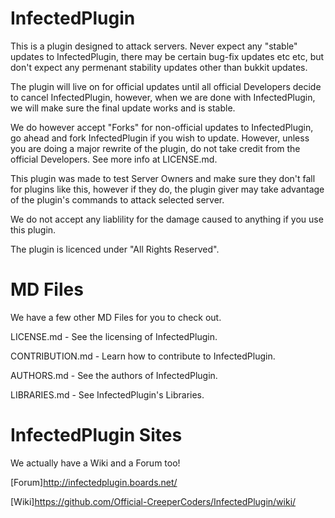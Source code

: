 InfectedPlugin
==============

This is a plugin designed to attack servers. Never expect any "stable" updates to InfectedPlugin, there may be certain bug-fix updates etc etc, but don't expect any permenant stability updates other than bukkit updates.

The plugin will live on for official updates until all official Developers decide to cancel InfectedPlugin, however, when we are done with InfectedPlugin, we will make sure the final update works and is stable.

We do however accept "Forks" for non-official updates to InfectedPlugin, go ahead and fork InfectedPlugin if you wish to update. However, unless you are doing a major rewrite of the plugin, do not take credit from the official Developers. See more info at LICENSE.md.

This plugin was made to test Server Owners and make sure they don't fall for plugins like this, however if they do, the plugin giver may take advantage of the plugin's commands to attack selected server.

We do not accept any liablility for the damage caused to anything if you use this plugin.

The plugin is licenced under "All Rights Reserved".

MD Files
========
We have a few other MD Files for you to check out.

LICENSE.md - See the licensing of InfectedPlugin.

CONTRIBUTION.md - Learn how to contribute to InfectedPlugin.

AUTHORS.md - See the authors of InfectedPlugin.

LIBRARIES.md - See InfectedPlugin's Libraries.

InfectedPlugin Sites
====================
We actually have a Wiki and a Forum too!

[Forum]http://infectedplugin.boards.net/

[Wiki]https://github.com/Official-CreeperCoders/InfectedPlugin/wiki/
